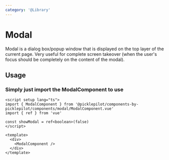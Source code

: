 ```yaml
---
category: '@Library'
---
```


<script setup lang="ts">
import SortableComponentDemo from './SortableComponentDemo.vue'
</script>

<SortableComponentDemo />

# Modal

Modal is a dialog box/popup window that is displayed on the top layer of the current page. Very useful for complete screen takeover (when the user's focus should be completely on the content of the modal).

## Usage

### Simply just import the ModalComponent to use

```vue
<script setup lang="ts">
import { ModalComponent } from '@picklepilot/components-by-picklepilot/components/modal/ModalComponent.vue'
import { ref } from 'vue'

const showModal = ref<boolean>(false)
</script>

<template>
  <div>
    <ModalComponent />
  </div>
</template>
```